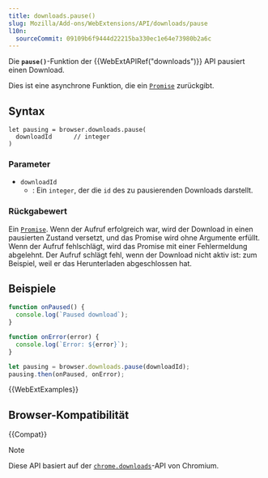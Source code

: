 ```yaml
---
title: downloads.pause()
slug: Mozilla/Add-ons/WebExtensions/API/downloads/pause
l10n:
  sourceCommit: 09109b6f9444d22215ba330ec1e64e73980b2a6c
---
```


Die **`pause()`**-Funktion der {{WebExtAPIRef("downloads")}} API pausiert einen Download.

Dies ist eine asynchrone Funktion, die ein [`Promise`](/de/docs/Web/JavaScript/Reference/Global_Objects/Promise) zurückgibt.

## Syntax

```js-nolint
let pausing = browser.downloads.pause(
  downloadId      // integer
)
```

### Parameter

- `downloadId`
  - : Ein `integer`, der die `id` des zu pausierenden Downloads darstellt.

### Rückgabewert

Ein [`Promise`](/de/docs/Web/JavaScript/Reference/Global_Objects/Promise). Wenn der Aufruf erfolgreich war, wird der Download in einen pausierten Zustand versetzt, und das Promise wird ohne Argumente erfüllt. Wenn der Aufruf fehlschlägt, wird das Promise mit einer Fehlermeldung abgelehnt. Der Aufruf schlägt fehl, wenn der Download nicht aktiv ist: zum Beispiel, weil er das Herunterladen abgeschlossen hat.

## Beispiele

```js
function onPaused() {
  console.log(`Paused download`);
}

function onError(error) {
  console.log(`Error: ${error}`);
}

let pausing = browser.downloads.pause(downloadId);
pausing.then(onPaused, onError);
```

{{WebExtExamples}}

## Browser-Kompatibilität

{{Compat}}

> [!NOTE]
> Diese API basiert auf der [`chrome.downloads`](https://developer.chrome.com/docs/extensions/reference/api/downloads#method-pause)-API von Chromium.
